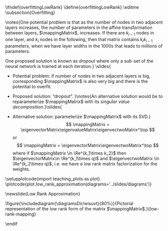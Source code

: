 \ifndef{overfittingLowRank}
\define{overfittingLowRank}
\editme
\subsection{Overfitting}

\notes{One potential problem is that as the number of nodes in two adjacent layers increases, the number of parameters in the affine transformation between layers, $\mappingMatrix$, increases. If there are $k_{i-1}$ nodes in one layer, and $k_i$ nodes in the following, then that matrix contains $k_i k_{i-1}$ parameters, when we have layer widths in the 1000s that leads to millions of parameters.

One proposed solution is known as *dropout* where only a sub-set of the neural network is trained at each iteration.}
\slides{
* Potential problem: if number of nodes in two adjacent layers is big, corresponding $\mappingMatrix$ is also very big and there is the potential to overfit.

* Proposed solution: “dropout”.
}\notes{An alternative solution would be to reparameterize $\mappingMatrix$ with its *singular value decomposition*.}\slides{
* Alternative solution: parameterize $\mappingMatrix$ with its SVD.}
  $$
  \mappingMatrix = \eigenvectorMatrix\eigenvalueMatrix\eigenvectwoMatrix^\top
  $$
  or 
  $$
  \mappingMatrix = \eigenvectorMatrix\eigenvectwoMatrix^\top
  $$
  where if $\mappingMatrix \in \Re^{k_1\times k_2}$ then $\eigenvectorMatrix\in \Re^{k_1\times q}$ and $\eigenvectwoMatrix \in \Re^{k_2\times q}$, i.e. we have a low rank matrix factorization for the weights.

\setupplotcode{import teaching_plots as plot}
\plotcode{plot.low_rank_approximation(diagrams='../slides/diagrams')}

\newslide{Low Rank Approximation}

\figure{\includediagram{\diagramsDir/wisuvt}{80%}}{Pictorial representation of the low rank form of the matrix $\mappingMatrix$.}{low-rank-mapping}

\endif
